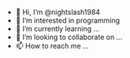 - 👋 Hi, I’m @nightslash1984
- 👀 I’m interested in programming 
- 🌱 I’m currently learning ...
- 💞️ I’m looking to collaborate on ...
- 📫 How to reach me ...

<!---
nightslash1984/nightslash1984 is a ✨ special ✨ repository because its `README.md` (this file) appears on your GitHub profile.
You can click the Preview link to take a look at your changes.
--->
